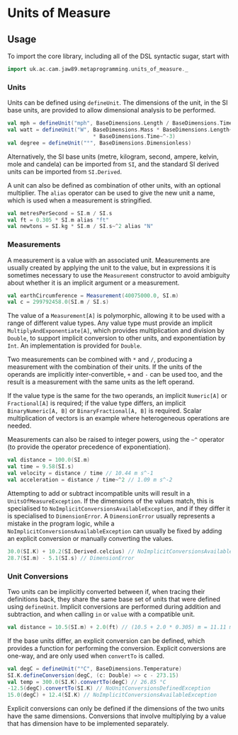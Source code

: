 # Units of Measure

## Usage
To import the core library, including all of the DSL syntactic sugar, start with
```scala
import uk.ac.cam.jaw89.metaprogramming.units_of_measure._
```

### Units
Units can be defined using `defineUnit`. The dimensions of the unit, in the SI base units, are provided to allow dimensional analysis to be performed.
```scala
val mph = defineUnit("mph", BaseDimensions.Length / BaseDimensions.Time)
val watt = defineUnit("W", BaseDimensions.Mass * BaseDimensions.Length~^2
                           * BaseDimensions.Time~^-3)
val degree = defineUnit("°", BaseDimensions.Dimensionless)
```
Alternatively, the SI base units (metre, kilogram, second, ampere, kelvin, mole and candela) can be imported from `SI`, and the standard SI derived units can be imported from `SI.Derived`.

A unit can also be defined as combination of other units, with an optional multiplier. The `alias` operator can be used to give the new unit a name, which is used when a measurement is stringified.
```scala
val metresPerSecond = SI.m / SI.s
val ft = 0.305 * SI.m alias "ft"
val newtons = SI.kg * SI.m / SI.s~^2 alias "N"
```

### Measurements
A measurement is a value with an associated unit. Measurements are usually created by applying the unit to the value, but in expressions it is sometimes necessary to use the `Measurement` constructor to avoid ambiguity about whether it is an implicit argument or a measurement.
```scala
val earthCircumference = Measurement(40075000.0, SI.m)
val c = 299792458.0(SI.m / SI.s)
```

The value of a `Measurement[A]` is polymorphic, allowing it to be used with a range of different value types. Any value type must provide an implicit `MultiplyAndExponentiate[A]`, which provides multiplication and division by `Double`, to support implicit conversion to other units, and exponentiation by `Int`. An implementation is provided for `Double`.

Two measurements can be combined with `*` and `/`, producing a measurement with the combination of their units. If the units of the operands are implicitly inter-convertible, `+` and `-` can be used too, and the result is a measurement with the same units as the left operand.

If the value type is the same for the two operands, an implicit `Numeric[A]` or `Fractional[A]` is required; if the value type differs, an implicit `BinaryNumeric[A, B]` or `BinaryFractional[A, B]` is required. Scalar multiplication of vectors is an example where heterogeneous operations are needed.

Measurements can also be raised to integer powers, using the `~^` operator (to provide the operator precedence of exponentiation).

```scala
val distance = 100.0(SI.m)
val time = 9.58(SI.s)
val velocity = distance / time // 10.44 m s^-1
val acceleration = distance / time~^2 // 1.09 m s^-2
```

Attempting to add or subtract incompatible units will result in a `UnitsOfMeasureException`. If the dimensions of the values match, this is specialised to `NoImplicitConversionsAvailableException`, and if they differ it is specialised to `DimensionError`. A `DimensionError` usually represents a mistake in the program logic, while a `NoImplicitConversionsAvailableException` can usually be fixed by adding an explicit conversion or manually converting the values.
```scala
30.0(SI.K) + 10.2(SI.Derived.celcius) // NoImplicitConversionsAvailableException
28.7(SI.m) - 5.1(SI.s) // DimensionError
```

### Unit Conversions
Two units can be implicitly converted between if, when tracing their definitions back, they share the same base set of units that were defined using `defineUnit`. Implicit conversions are performed during addition and subtraction, and when calling `in` or `value` with a compatible unit.
```scala
val distance = 10.5(SI.m) + 2.0(ft) // (10.5 + 2.0 * 0.305) m = 11.11 m
```

If the base units differ, an explicit conversion can be defined, which provides a function for performing the conversion. Explicit conversions are one-way, and are only used when `convertTo` is called.
```scala
val degC = defineUnit("°C", BaseDimensions.Temperature)
SI.K.defineConversion(degC, (c: Double) => c - 273.15)
val temp = 300.0(SI.K).convertTo(degC) // 26.85 °C
-12.5(degC).convertTo(SI.K) // NoUnitConversionsDefinedException
15.0(degC) + 12.4(SI.K) // NoImplicitConversionsAvailableException
```
Explicit conversions can only be defined if the dimensions of the two units have the same dimensions. Conversions that involve multiplying by a value that has dimension have to be implemented separately.
